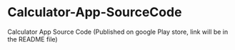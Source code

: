# Calculator-App-SourceCode
Calculator App Source Code (Published on google Play store, link will be in the README file)
